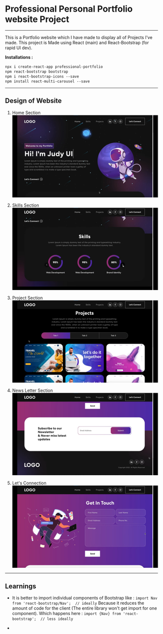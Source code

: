 # Professional Personal Portfolio website Project 
---
This is a Portfolio website which I have made to display all of Projects I've made. This project is Made using React (main) and React-Bootstrap (for rapid UI dev).

**Installations :** 
```
npx i create-react-app professional-portfolio
npm react-bootstrap bootstrap
npm i react-bootstrap-icons --save
npm install react-multi-carousel --save
```

---
## Design of Website
1. Home Section
![Home Page of Portfolio](/proffesional-portfolio/src/Assets/Website%20Design/HomePage%20of%20PPW.png)

2. Skills Section 
![Skills Section ](/proffesional-portfolio/src/Assets/Website%20Design/skills%20section.png)

3. Project Section 
![Project Section](/proffesional-portfolio/src/Assets/Website%20Design/projects%20section.png)

4. News Letter Section
![Email Section](/proffesional-portfolio//src/Assets/Website%20Design/email%20section.png)

5. Let's Connection
![Email Section](/proffesional-portfolio//src/Assets/Website%20Design/get%20in%20touch.png)

---
## Learnings 
- It is better to import individual components of Bootstrap like : 
```import Nav from 'react-bootstrap/Nav';  // ideally```
Because it reduces the amount of code for the client (The entire library won't get import for one component). Which happens here : 
```import {Nav} from 'react-bootstrap';  // less ideally```

- 
